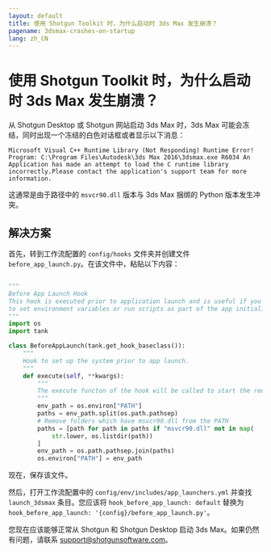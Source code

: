 ```yaml
---
layout: default
title: 使用 Shotgun Toolkit 时，为什么启动时 3ds Max 发生崩溃？
pagename: 3dsmax-crashes-on-startup
lang: zh_CN
---
```


# 使用 Shotgun Toolkit 时，为什么启动时 3ds Max 发生崩溃？

从 Shotgun Desktop 或 Shotgun 网站启动 3ds Max 时，3ds Max 可能会冻结，同时出现一个冻结的白色对话框或者显示以下消息：

    Microsoft Visual C++ Runtime Library (Not Responding) Runtime Error! Program: C:\Program Files\Autodesk\3ds Max 2016\3dsmax.exe R6034 An Application has made an attempt to load the C runtime library incorrectly.Please contact the application's support team for more information.
这通常是由于路径中的 `msvcr90.dll` 版本与 3ds Max 捆绑的 Python 版本发生冲突。

## 解决方案

首先，转到工作流配置的 `config/hooks` 文件夹并创建文件 `before_app_launch.py`。在该文件中，粘贴以下内容：

```python

"""
Before App Launch Hook
This hook is executed prior to application launch and is useful if you need
to set environment variables or run scripts as part of the app initialization.
"""
import os
import tank

class BeforeAppLaunch(tank.get_hook_baseclass()):
    """
    Hook to set up the system prior to app launch.
    """
    def execute(self, **kwargs):
        """
        The execute functon of the hook will be called to start the required application
        """
        env_path = os.environ["PATH"]
        paths = env_path.split(os.path.pathsep)
        # Remove folders which have msvcr90.dll from the PATH
        paths = [path for path in paths if "msvcr90.dll" not in map(
            str.lower, os.listdir(path))
        ]
        env_path = os.path.pathsep.join(paths)
        os.environ["PATH"] = env_path
```

现在，保存该文件。

然后，打开工作流配置中的 `config/env/includes/app_launchers.yml` 并查找 `launch_3dsmax` 条目。您应该将 `hook_before_app_launch: default` 替换为 `hook_before_app_launch: '{config}/before_app_launch.py'`。

您现在应该能够正常从 Shotgun 和 Shotgun Desktop 启动 3ds Max。如果仍然有问题，请联系 support@shotgunsoftware.com。
